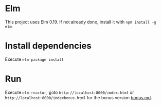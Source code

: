 # Elm
This project uses Elm 0.19. If not already done, install it with
`npm install -g elm`

# Install dependencies
Execute `elm-package install`

# Run
Execute `elm-reactor`, goto `http://localhost:8000/index.html` or `http://localhost:8000/indexbonus.html` for the bonus version <a href="bonus.md">bonus.md</a>.
